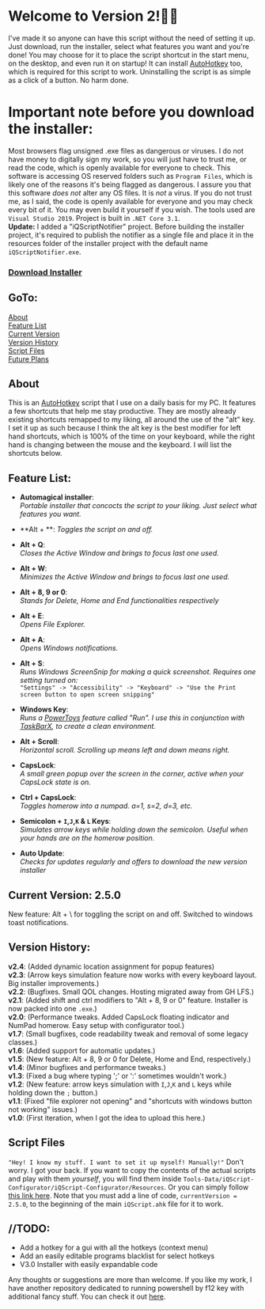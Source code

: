 # Welcome to Version 2!🎉🎉
I've made it so anyone can have this script without the need of setting it up. Just download, run the installer, select what features you want and you're done! You may choose for it to place the script shortcut in the start menu, on the desktop, and even run it on startup! It can install [AutoHotkey](https://www.autohotkey.com/) too, which is required for this script to work. Uninstalling the script is as simple as a click of a button. No harm done.

# Important note before you download the installer:
Most browsers flag unsigned .exe files as dangerous or viruses. I do not have money to digitally sign my work, so you will just have to trust me, or read the code, which is openly available for everyone to check. This software is accessing OS reserved folders such as `Program Files`, which is likely one of the reasons it's being flagged as dangerous. I assure you that this software *does not* alter any OS files. It is *not* a virus. If you do not trust me, as I said, the code is openly available for everyone and you may check every bit of it. You may even build it yourself if you wish. The tools used are `Visual Studio 2019`. Project is built in `.NET Core 3.1`.  
**Update:** I added a "iQScriptNotifier" project. Before building the installer project, it's required to publish the notifier as a single file and place it in the resources folder of the installer project with the default name `iQScriptNotifier.exe`.

### [Download Installer](https://download2278.mediafire.com/58xlc1m2nvcg/boaeh9tgmh45ggr/iQScript_Installer_2.5.0.exe)  

## GoTo:
[About](https://github.com/iQuerz/MyAHKScript#about)  
[Feature List](https://github.com/iQuerz/iQScript#feature-list)  
[Current Version](https://github.com/iQuerz/iQScript#current-version-250)  
[Version History](https://github.com/iQuerz/iQScript#version-history)  
[Script Files](https://github.com/iQuerz/iQScript#script-files)  
[Future Plans](https://github.com/iQuerz/iQScript#todo)


## About
This is an [AutoHotkey](https://www.autohotkey.com/) script that I use on a daily basis for my PC. It features a few shortcuts that help me stay productive. They are mostly already existing shortcuts remapped to my liking, all around the use of the "alt" key. I set it up as such because I think the alt key is the best modifier for left hand shortcuts, which is 100% of the time on your keyboard, while the right hand is changing between the mouse and the keyboard. I will list the shortcuts below.


## Feature List:
- **Automagical installer**:  
*Portable installer that concocts the script to your liking. Just select what features you want.*

- **Alt + \**:
*Toggles the script on and off.*

- **Alt + Q**:  
*Closes the Active Window and brings to focus last one used.*

- **Alt + W**:  
*Minimizes the Active Window and brings to focus last one used.*

- **Alt + 8, 9 or 0**:  
*Stands for Delete, Home and End functionalities respectively*

- **Alt + E**:  
*Opens File Explorer.*

- **Alt + A**:  
*Opens Windows notifications.*

- **Alt + S**:  
*Runs Windows ScreenSnip for making a quick screenshot. Requires one setting turned on:*  
`"Settings" -> "Accessibility" -> "Keyboard" -> "Use the Print screen button to open screen snipping"`

- **Windows Key**:  
*Runs a [PowerToys](https://github.com/microsoft/PowerToys#microsoft-powertoys) feature called "Run". I use this in conjunction with [TaskBarX](https://chrisandriessen.nl/taskbarx), to create a clean environment.*

- **Alt + Scroll**:  
*Horizontal scroll. Scrolling up means left and down means right.*

- **CapsLock**:  
*A small green popup over the screen in the corner, active when your CapsLock state is on.*

- **Ctrl + CapsLock**:  
*Toggles homerow into a numpad. a=1, s=2, d=3, etc.*

- **Semicolon + `I`,`J`,`K` & `L` Keys**:  
*Simulates arrow keys while holding down the semicolon. Useful when your hands are on the homerow position.*

- **Auto Update**:  
*Checks for updates regularly and offers to download the new version installer*


## Current Version: 2.5.0
New feature: Alt + \ for toggling the script on and off. Switched to windows toast notifications.  

## Version History:
**v2.4**: (Added dynamic location assignment for popup features)  
**v2.3**: (Arrow keys simulation feature now works with every keyboard layout. Big installer improvements.)  
**v2.2**: (Bugfixes. Small QOL changes. Hosting migrated away from GH LFS.)  
**v2.1**: (Added shift and ctrl modifiers to "Alt + 8, 9 or 0" feature. Installer is now packed into one `.exe`.)  
**v2.0**: (Performance tweaks. Added CapsLock floating indicator and NumPad homerow. Easy setup with configurator tool.)  
**v1.7**: (Small bugfixes, code readability tweak and removal of some legacy classes.)  
**v1.6**: (Added support for automatic updates.)  
**v1.5**: (New feature: Alt + 8, 9 or 0 for Delete, Home and End, respectively.)  
**v1.4**: (Minor bugfixes and performance tweaks.)  
**v1.3**: (Fixed a bug where typing ';' or ':' sometimes wouldn't work.)  
**v1.2**: (New feature: arrow keys simulation with `I`,`J`,`K` and `L` keys while holding down the `;` button.)  
**v1.1**: (Fixed "file explorer not opening" and "shortcuts with windows button not working" issues.)  
**v1.0**: (First iteration, when I got the idea to upload this here.)

## Script Files
`"Hey! I know my stuff. I want to set it up myself! Manually!"` Don't worry. I got your back. If you want to copy the contents of the actual scripts and play with them *yourself*, you will find them inside `Tools-Data/iQScript-Configurator/iQScript-Configurator/Resources`. Or you can simply follow [this link here](https://github.com/iQuerz/iQScript/tree/main/Tools-Data/iQScript-Configurator/iQScript-Configurator/Resources). Note that you must add a line of code, `currentVersion = 2.5.0`, to the beginning of the main `iQScript.ahk` file for it to work.

## //TODO:
- Add a hotkey for a gui with all the hotkeys (context menu)
- Add an easily editable programs blacklist for select hotkeys
- V3.0 Installer with easily expandable code

Any thoughts or suggestions are more than welcome. 
If you like my work, I have another repository dedicated to running powershell by f12 key with additional fancy stuff. 
You can check it out [here](https://github.com/iQuerz/PowerShellAHK#powershellahk). 
